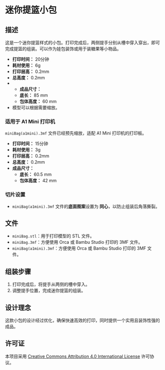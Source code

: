 # 迷你提篮小包

## 描述
这是一个迷你提篮样式的小包。打印完成后，两侧提手分别从槽中穿入穿出，即可完成提篮的组装。可以作为娃包装饰或用于装糖果等小物品。

- **打印时间：** 20分钟
- **耗材使用：** 6g
- **打印层高：** 0.2mm
- **总高度：** 0.2mm
- - **成品尺寸：**
  - **底长：** 85 mm
  - **包体高度：** 60 mm
- 模型可以根据需要缩放。

### 适用于 A1 Mini 打印机
`miniBag(a1mini).3mf` 文件已经预先缩放，适配 A1 Mini 打印机的打印板。

- **打印时间：** 15分钟
- **耗材使用：** 3g
- **打印层高：** 0.2mm
- **总高度：** 0.2mm
- **成品尺寸：**
  - **底长：** 60.5 mm
  - **包体高度：** 42 mm
  
### 切片设置
- `miniBag(a1mini).3mf` 文件的**底面图案**设置为 **同心**，以防止组装后角落撕裂。

## 文件
- `miniBag.stl`：用于打印模型的 STL 文件。
- `miniBag.3mf`：方便使用 Orca 或 Bambu Studio 打印的 3MF 文件。
- `miniBag(a1mini).3mf`：方便使用 Orca 或 Bambu Studio 打印的 3MF 文件。

## 组装步骤
1. 打印完成后，将提手从两侧的槽中穿入。
2. 调整提手位置，完成迷你提篮的组装。

## 设计理念
这款小包的设计经过优化，确保快速高效的打印，同时提供一个实用且装饰性强的成品。

## 许可证
本项目采用 [Creative Commons Attribution 4.0 International License](https://creativecommons.org/licenses/by/4.0/) 许可协议。
